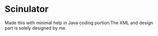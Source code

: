 # Scinulator

Made this with minimal help in Java coding portion.The XML and design part is solely designed by me.
